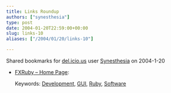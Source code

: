 ```yaml
---
title: Links Roundup
authors: ["synesthesia"]
type: post
date: 2004-01-20T22:59:00+00:00
slug: links-10 
aliases: ["/2004/01/20/links-10"]

---
```

Shared bookmarks for [del.icio.us][1] user  [Synesthesia][2] on 2004-1-20

  * [FXRuby &#8211; Home Page][3]:
   
    Keywords: [Development][4], [GUI][5], [Ruby][6], [Software][7]

 [1]: https://del.icio.us/
 [2]: https://del.icio.us/synesthesia
 [3]: https://fxruby.sourceforge.net/ "https://fxruby.sourceforge.net/"
 [4]: https://del.icio.us/synesthesia/Development
 [5]: https://del.icio.us/synesthesia/GUI
 [6]: https://del.icio.us/synesthesia/Ruby
 [7]: https://del.icio.us/synesthesia/Software